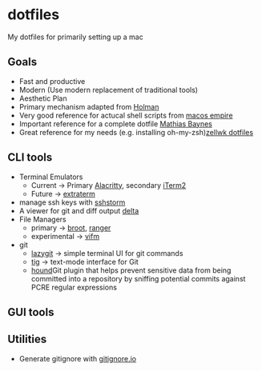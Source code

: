 # dotfiles

My dotfiles for primarily setting up a mac

## Goals

- Fast and productive
- Modern (Use modern replacement of traditional tools)
- Aesthetic
  Plan
- Primary mechanism adapted from [Holman](https://github.com/holman/dotfiles)
- Very good reference for actucal shell scripts from [macos empire](https://github.com/sam-hosseini/dotfiles/blob/master/bootstrap.sh)
- Important reference for a complete dotfile [Mathias Baynes](https://github.com/mathiasbynens/dotfiles)
- Great reference for my needs (e.g. installing oh-my-zsh)[zellwk dotfiles](https://github.com/zellwk/dotfiles/blob/master/install.sh)

## CLI tools

- Terminal Emulators
  - Current -> Primary [Alacritty](https://github.com/alacritty/alacritty), secondary [iTerm2](https://www.iterm2.com)
  - Future -> [extraterm](https://github.com/sedwards2009/extraterm)
- manage ssh keys with [sshstorm](https://stormssh.readthedocs.io/en/master/)
- A viewer for git and diff output [delta](https://github.com/dandavison/delta#installation)
- File Managers
  - primary -> [broot](https://github.com/Canop/broot), [ranger](https://github.com/ranger/ranger)
  - experimental -> [vifm](https://github.com/vifm/vifm)
- git
  - [lazygit](https://github.com/jesseduffield/lazygit) -> simple terminal UI for git commands
  - [tig](https://github.com/jonas/tig) -> text-mode interface for Git
  - [hound](https://github.com/ezekg/git-hound)Git plugin that helps prevent sensitive data from being committed into a repository by sniffing potential commits against PCRE regular expressions

## GUI tools

## Utilities

- Generate gitignore with [gitignore.io](https://www.toptal.com/developers/gitignore)
